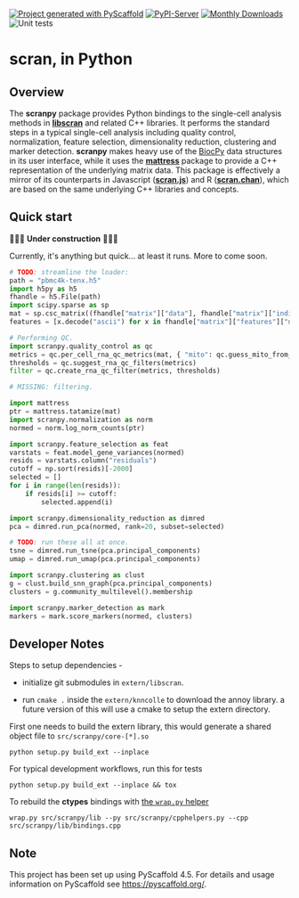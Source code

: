 <!-- These are examples of badges you might want to add to your README:
     please update the URLs accordingly

[![Built Status](https://api.cirrus-ci.com/github/<USER>/scranpy.svg?branch=main)](https://cirrus-ci.com/github/<USER>/scranpy)
[![ReadTheDocs](https://readthedocs.org/projects/scranpy/badge/?version=latest)](https://scranpy.readthedocs.io/en/stable/)
[![Coveralls](https://img.shields.io/coveralls/github/<USER>/scranpy/main.svg)](https://coveralls.io/r/<USER>/scranpy)
[![Conda-Forge](https://img.shields.io/conda/vn/conda-forge/scranpy.svg)](https://anaconda.org/conda-forge/scranpy)
[![Twitter](https://img.shields.io/twitter/url/http/shields.io.svg?style=social&label=Twitter)](https://twitter.com/scranpy)
-->

[![Project generated with PyScaffold](https://img.shields.io/badge/-PyScaffold-005CA0?logo=pyscaffold)](https://pyscaffold.org/)
[![PyPI-Server](https://img.shields.io/pypi/v/scranpy.svg)](https://pypi.org/project/scranpy/)
[![Monthly Downloads](https://pepy.tech/badge/scranpy/month)](https://pepy.tech/project/scranpy)
![Unit tests](https://github.com/BiocPy/scranpy/actions/workflows/pypi-test.yml/badge.svg)

# scran, in Python

## Overview

The **scranpy** package provides Python bindings to the single-cell analysis methods in [**libscran**](https://github.com/LTLA/libscran) and related C++ libraries.
It performs the standard steps in a typical single-cell analysis including quality control, normalization, feature selection, dimensionality reduction, clustering and marker detection.
**scranpy** makes heavy use of the [BiocPy](https://github.com/BiocPy) data structures in its user interface,
while it uses the [**mattress**](https://pypi.org/project/mattress) package to provide a C++ representation of the underlying matrix data.
This package is effectively a mirror of its counterparts in Javascript ([**scran.js**](https://npmjs.com/package/scran.js)) and R ([**scran.chan**](https://github.com/LTLA/scran.chan)),
which are based on the same underlying C++ libraries and concepts.

## Quick start

🚧🚧🚧 **Under construction** 🚧🚧🚧

Currently, it's anything but quick... at least it runs.
More to come soon.

```python
# TODO: streamline the loader:
path = "pbmc4k-tenx.h5"
import h5py as h5
fhandle = h5.File(path)
import scipy.sparse as sp
mat = sp.csc_matrix((fhandle["matrix"]["data"], fhandle["matrix"]["indices"], fhandle["matrix"]["indptr"]), fhandle["matrix"]["shape"])
features = [x.decode("ascii") for x in fhandle["matrix"]["features"]["name"]]

# Performing QC.
import scranpy.quality_control as qc
metrics = qc.per_cell_rna_qc_metrics(mat, { "mito": qc.guess_mito_from_symbols(features) })
thresholds = qc.suggest_rna_qc_filters(metrics)
filter = qc.create_rna_qc_filter(metrics, thresholds)

# MISSING: filtering.

import mattress
ptr = mattress.tatamize(mat)
import scranpy.normalization as norm
normed = norm.log_norm_counts(ptr)

import scranpy.feature_selection as feat
varstats = feat.model_gene_variances(normed)
resids = varstats.column("residuals")
cutoff = np.sort(resids)[-2000]
selected = []
for i in range(len(resids)):
    if resids[i] >= cutoff:
        selected.append(i)

import scranpy.dimensionality_reduction as dimred
pca = dimred.run_pca(normed, rank=20, subset=selected)

# TODO: run these all at once.
tsne = dimred.run_tsne(pca.principal_components)
umap = dimred.run_umap(pca.principal_components)

import scranpy.clustering as clust
g = clust.build_snn_graph(pca.principal_components)
clusters = g.community_multilevel().membership

import scranpy.marker_detection as mark
markers = mark.score_markers(normed, clusters)
```

## Developer Notes

Steps to setup dependencies - 

- initialize git submodules in `extern/libscran`.

- run `cmake .` inside the `extern/knncolle` to download the annoy library. a future version of this will use a cmake to setup the extern directory.

First one needs to build the extern library, this would generate a shared object file to `src/scranpy/core-[*].so`

```shell
python setup.py build_ext --inplace
```

For typical development workflows, run this for tests

```shell
python setup.py build_ext --inplace && tox
```

To rebuild the **ctypes** bindings with [the `wrap.py` helper](https://github.com/BiocPy/ctypes-wrapper)

```shell
wrap.py src/scranpy/lib --py src/scranpy/cpphelpers.py --cpp src/scranpy/lib/bindings.cpp
```

<!-- pyscaffold-notes -->

## Note

This project has been set up using PyScaffold 4.5. For details and usage
information on PyScaffold see https://pyscaffold.org/.
